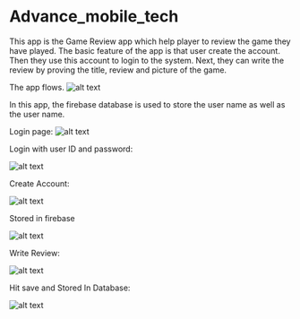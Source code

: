 # Advance_mobile_tech
 
This app is the Game Review app which help player to review the game they have played. The basic feature of the app is that user create the account. Then they use this account to login to the system. Next, they can write the review by proving the title, review and picture of the game. 

The app flows. ![alt text](https://i.imgur.com/nStsEAj.png)


In this app, the firebase database is used to store the user name as well as the user name.

Login page: 
![alt text](https://i.imgur.com/KBGtYJK.jpg)

Login with user ID and password: 


![alt text](https://i.imgur.com/0viZ8iN.jpg)


Create Account: 

![alt text](https://i.imgur.com/u8tJAT2.jpg)


Stored in firebase 

![alt text](https://i.imgur.com/eSRk0g7.png)


Write Review:

![alt text](https://i.imgur.com/4iSO23X.jpg)


Hit save and Stored In Database:

![alt text](https://i.imgur.com/OzLOJBJ.png)








